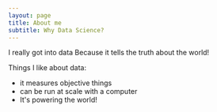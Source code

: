 ```yaml
---
layout: page
title: About me
subtitle: Why Data Science?
---
```


I really got into data Because it tells the truth about the world!

Things I like about data:
- it measures objective things
- can be run at scale with a computer
- It's powering the world!
